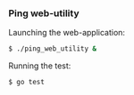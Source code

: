### Ping web-utility

Launching the web-application:
```bash
$ ./ping_web_utility &
```


Running the test:
```bash
$ go test
```
